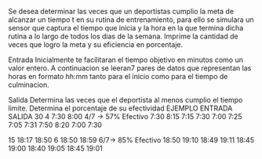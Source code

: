 Se desea determinar las veces que un deportistas cumplio la meta de alcanzar un tiempo t en su rutina de entrenamiento, para ello se simulara un sensor que captura el tiempo que inicia y la hora en la que termina dicha rutina a lo largo de todos los dias de la semana. Imprime la cantidad de veces que logro la meta y su eficiencia en porcentaje.

Entrada
Inicialmente te facilitaran el tiempo objetivo en minutos como un valor entero.
A continuacion se leeran7 pares de datos que representan las horas en formato hh:mm tanto para el inicio como para el tiempo de culminacion.

Salida
Determina las veces que el deportista al menos cumplio el tiempo limite.
Determina el porcentaje de su efectividad
EJEMPLO
ENTRADA				SALIDA
30					4
7:30  8:00			4/7 ->  57% Efectivo
7:30  8:15
7:15  7:30
7:00  7:25
7:05  7:31
7:50  8:20
7:00  7:30

15
18:17 18:50 		6
18:50 18:59 		6/7->  85% Efectivo
18:50 19:10 
18:49 19:11 
18:45 19:00 
18:40 19:05 
18:45 19:01 